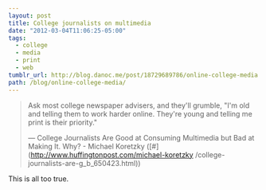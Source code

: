 ```yaml
---
layout: post
title: College journalists on multimedia
date: "2012-03-04T11:06:25-05:00"
tags:
  - college
  - media
  - print
  - web
tumblr_url: http://blog.danoc.me/post/18729689786/online-college-media
path: /blog/online-college-media/
---
```


> Ask most college newspaper advisers, and they'll grumble, "I'm old and
> telling them to work harder online. They're young and telling me print is
> their priority."
>
> &mdash; College Journalists Are Good at Consuming Multimedia but Bad at Making It.
> Why? - Michael Koretzky ([#](http://www.huffingtonpost.com/michael-koretzky
> /college-journalists-are-g_b_650423.html))

This is all too true.
